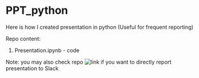 # PPT_python
Here is how I created presentation in python (Useful for frequent reporting)

Repo content:
1. Presentation.ipynb - code

Note: you may also check repo ![link](https://github.com/BananZza1998/Report_to_Slack) if you want to directly report presentation to Slack
